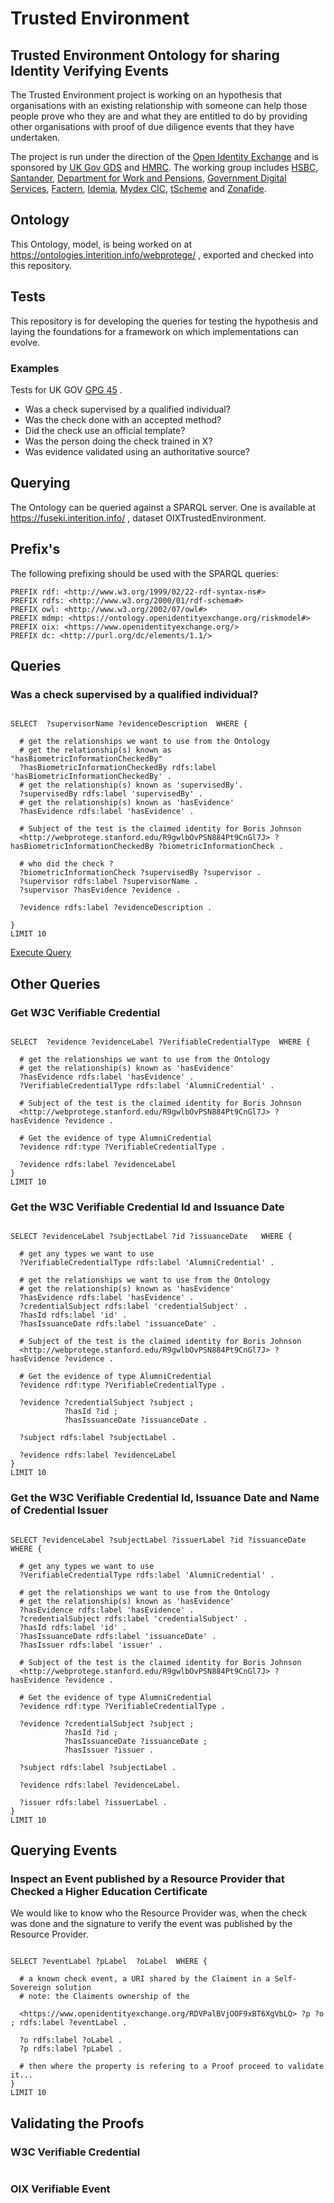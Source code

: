 # Trusted Environment
## Trusted Environment Ontology for sharing Identity Verifying Events

  <p>

  The Trusted Environment project is working on an hypothesis that organisations with an existing relationship with someone can help those people prove who they are and what they are entitled to do by providing other organisations with proof of due diligence events that they have undertaken.
  </p>
<p>
The project is run under the direction of the <a target="_blank" href="https://www.openidentityexchange.org/">Open Identity Exchange</a> and is sponsored by <a target="_blank" href="https://www.gov.uk/government/organisations/government-digital-service">UK Gov GDS</a> and <a target="_blank" href="https://www.gov.uk/government/organisations/hm-revenue-customs">HMRC</a>. The working group includes <a target="_blank" href="https://www.hsbc.co.uk/">HSBC</a>, <a target="_blank" href="https://www.santander.co.uk/">Santander</a>, <a target="_blank" href="https://www.gov.uk/government/organisations/department-for-work-pensions">Department for Work and Pensions</a>, <a target="_blank" href="https://www.gov.uk/government/organisations/government-digital-service">Government Digital Services</a>, <a target="_blank" href="https://next.factern.com/">Factern</a>, <a target="_blank" href="https://www.idemia.com/">Idemia</a>, <a target="_blank" href="https://mydex.org/">Mydex CIC</a>, <a target="_blank" href="https://www.tscheme.org/">tScheme</a> and <a target="_blank" href="https://www.zonafide.net/">Zonafide</a>.
</p>

## Ontology 

This Ontology, model, is being worked on at https://ontologies.interition.info/webprotege/ , exported and checked into this repository.

## Tests

This repository is for developing the queries for testing the hypothesis and laying the foundations for a framework on which implementations can evolve.

### Examples

Tests for UK GOV <a href="https://www.gov.uk/government/publications/identity-proofing-and-verification-of-an-individual">GPG 45</a> .

* Was a check supervised by a qualified individual?
* Was the check done with an accepted method?
* Did the check use an official template?
* Was the person doing the check trained in X?
* Was evidence validated using an authoritative source?

## Querying

The Ontology can be queried against a SPARQL server. One is available at https://fuseki.interition.info/ , dataset OIXTrustedEnvironment.

## Prefix's
The following prefixing should be used with the SPARQL queries:

~~~~
PREFIX rdf: <http://www.w3.org/1999/02/22-rdf-syntax-ns#>
PREFIX rdfs: <http://www.w3.org/2000/01/rdf-schema#>
PREFIX owl: <http://www.w3.org/2002/07/owl#>
PREFIX mdmp: <https://ontology.openidentityexchange.org/riskmodel#>
PREFIX oix: <https://www.openidentityexchange.org/>
PREFIX dc: <http://purl.org/dc/elements/1.1/>
~~~~

## Queries

### Was a check supervised by a qualified individual?

~~~~

SELECT  ?supervisorName ?evidenceDescription  WHERE {
  
  # get the relationships we want to use from the Ontology
  # get the relationship(s) known as "hasBiometricInformationCheckedBy"
  ?hasBiometricInformationCheckedBy rdfs:label 'hasBiometricInformationCheckedBy' .
  # get the relationship(s) known as 'supervisedBy'.
  ?supervisedBy rdfs:label 'supervisedBy' .
  # get the relationship(s) known as 'hasEvidence'
  ?hasEvidence rdfs:label 'hasEvidence' .
  
  # Subject of the test is the claimed identity for Boris Johnson
  <http://webprotege.stanford.edu/R9gwlbOvPSN884Pt9CnGl7J> ?hasBiometricInformationCheckedBy ?biometricInformationCheck .
  
  # who did the check ?
  ?biometricInformationCheck ?supervisedBy ?supervisor .
  ?supervisor rdfs:label ?supervisorName .
  ?supervisor ?hasEvidence ?evidence .
  
  ?evidence rdfs:label ?evidenceDescription .

} 
LIMIT 10
~~~~

<a target="_blank" href="https://fuseki.interition.info/OIXTrustedEnvironment?query=PREFIX%20rdf%3A%20%3Chttp%3A%2F%2Fwww.w3.org%2F1999%2F02%2F22-rdf-syntax-ns%23%3E%0APREFIX%20rdfs%3A%20%3Chttp%3A%2F%2Fwww.w3.org%2F2000%2F01%2Frdf-schema%23%3E%0APREFIX%20owl%3A%20%3Chttp%3A%2F%2Fwww.w3.org%2F2002%2F07%2Fowl%23%3E%0APREFIX%20mdmp%3A%20%3Chttps%3A%2F%2Fontology.openidentityexchange.org%2Friskmodel%23%3E%0APREFIX%20oix%3A%20%3Chttps%3A%2F%2Fwww.openidentityexchange.org%2F%3E%0APREFIX%20dc%3A%20%3Chttp%3A%2F%2Fpurl.org%2Fdc%2Felements%2F1.1%2F%3E%0A%0ASELECT%20%20%3FsupervisorName%20%3FevidenceDescription%20%20WHERE%20%7B%0A%20%20%0A%20%20%23%20get%20the%20relationships%20we%20want%20to%20use%20from%20the%20Ontology%0A%20%20%23%20get%20the%20relationship%28s%29%20known%20as%20%22hasBiometricInformationCheckedBy%22%0A%20%20%3FhasBiometricInformationCheckedBy%20rdfs%3Alabel%20%27hasBiometricInformationCheckedBy%27%20.%0A%20%20%23%20get%20the%20relationship%28s%29%20known%20as%20%27supervisedBy%27.%0A%20%20%3FsupervisedBy%20rdfs%3Alabel%20%27supervisedBy%27%20.%0A%20%20%23%20get%20the%20relationship%28s%29%20known%20as%20%27hasEvidence%27%0A%20%20%3FhasEvidence%20rdfs%3Alabel%20%27hasEvidence%27%20.%0A%20%20%0A%20%20%23%20Subject%20of%20the%20test%20is%20the%20claimed%20identity%20for%20Boris%20Johnson%0A%20%20%3Chttp%3A%2F%2Fwebprotege.stanford.edu%2FR9gwlbOvPSN884Pt9CnGl7J%3E%20%3FhasBiometricInformationCheckedBy%20%3FbiometricInformationCheck%20.%0A%20%20%0A%20%20%23%20who%20did%20the%20check%20%3F%0A%20%20%3FbiometricInformationCheck%20%3FsupervisedBy%20%3Fsupervisor%20.%0A%20%20%3Fsupervisor%20rdfs%3Alabel%20%3FsupervisorName%20.%0A%20%20%3Fsupervisor%20%3FhasEvidence%20%3Fevidence%20.%0A%20%20%0A%20%20%3Fevidence%20rdfs%3Alabel%20%3FevidenceDescription%20.%0A%0A%7D%20%0ALIMIT%2010%0A"> Execute Query</a>

## Other Queries

### Get W3C Verifiable Credential

~~~~

SELECT  ?evidence ?evidenceLabel ?VerifiableCredentialType  WHERE {
  
  # get the relationships we want to use from the Ontology
  # get the relationship(s) known as 'hasEvidence'
  ?hasEvidence rdfs:label 'hasEvidence' .
  ?VerifiableCredentialType rdfs:label 'AlumniCredential' .
  
  # Subject of the test is the claimed identity for Boris Johnson
  <http://webprotege.stanford.edu/R9gwlbOvPSN884Pt9CnGl7J> ?hasEvidence ?evidence .

  # Get the evidence of type AlumniCredential
  ?evidence rdf:type ?VerifiableCredentialType .
  
  ?evidence rdfs:label ?evidenceLabel
} 
LIMIT 10

~~~~

### Get the W3C Verifiable Credential Id and Issuance Date 

~~~~

SELECT ?evidenceLabel ?subjectLabel ?id ?issuanceDate   WHERE {
  
  # get any types we want to use
  ?VerifiableCredentialType rdfs:label 'AlumniCredential' .
  
  # get the relationships we want to use from the Ontology
  # get the relationship(s) known as 'hasEvidence'
  ?hasEvidence rdfs:label 'hasEvidence' .
  ?credentialSubject rdfs:label 'credentialSubject' .
  ?hasId rdfs:label 'id' .
  ?hasIssuanceDate rdfs:label 'issuanceDate' .
  
  # Subject of the test is the claimed identity for Boris Johnson
  <http://webprotege.stanford.edu/R9gwlbOvPSN884Pt9CnGl7J> ?hasEvidence ?evidence .

  # Get the evidence of type AlumniCredential
  ?evidence rdf:type ?VerifiableCredentialType .
  
  ?evidence ?credentialSubject ?subject ; 
  			?hasId ?id ;
     		?hasIssuanceDate ?issuanceDate .
  
  ?subject rdfs:label ?subjectLabel .
  
  ?evidence rdfs:label ?evidenceLabel
} 
LIMIT 10

~~~~

### Get the W3C Verifiable Credential Id, Issuance Date and Name of Credential Issuer

~~~~

SELECT ?evidenceLabel ?subjectLabel ?issuerLabel ?id ?issuanceDate   WHERE {
  
  # get any types we want to use
  ?VerifiableCredentialType rdfs:label 'AlumniCredential' .
  
  # get the relationships we want to use from the Ontology
  # get the relationship(s) known as 'hasEvidence'
  ?hasEvidence rdfs:label 'hasEvidence' .
  ?credentialSubject rdfs:label 'credentialSubject' .
  ?hasId rdfs:label 'id' .
  ?hasIssuanceDate rdfs:label 'issuanceDate' .
  ?hasIssuer rdfs:label 'issuer' .
  
  # Subject of the test is the claimed identity for Boris Johnson
  <http://webprotege.stanford.edu/R9gwlbOvPSN884Pt9CnGl7J> ?hasEvidence ?evidence .

  # Get the evidence of type AlumniCredential
  ?evidence rdf:type ?VerifiableCredentialType .
  
  ?evidence ?credentialSubject ?subject ; 
  			?hasId ?id ;
     		?hasIssuanceDate ?issuanceDate ;
       		?hasIssuer ?issuer .
  
  ?subject rdfs:label ?subjectLabel .
  
  ?evidence rdfs:label ?evidenceLabel.
  
  ?issuer rdfs:label ?issuerLabel .
} 
LIMIT 10

~~~~

## Querying Events

### Inspect an Event published by a Resource Provider that Checked a Higher Education Certificate

We would like to know who the Resource Provider was, when the check was done and the signature to verify the event was published by the Resource Provider.

~~~~

SELECT ?eventLabel ?pLabel  ?oLabel  WHERE {
  
  # a known check event, a URI shared by the Claiment in a Self-Sovereign solution
  # note: the Claiments ownership of the 
  
  <https://www.openidentityexchange.org/RDVPalBVjOOF9xBT6XgVbLQ> ?p ?o ; rdfs:label ?eventLabel .

  ?o rdfs:label ?oLabel .
  ?p rdfs:label ?pLabel .
  
  # then where the property is refering to a Proof proceed to validate it...
} 
LIMIT 10

~~~~

## Validating the Proofs

### W3C Verifiable Credential

~~~~

~~~~

### OIX Verifiable Event

~~~~

~~~~
